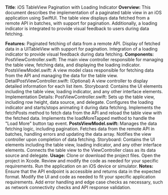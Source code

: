 **Title**: iOS TableView Pagination with Loading Indicator
**Overview:**
This document describes the implementation of a paginated table view in an iOS application using SwiftUI. The table view displays data fetched from a remote API in batches, with support for pagination. Additionally, a loading indicator is integrated to provide visual feedback to users during data fetching.

**Features:**
Paginated fetching of data from a remote API.
Display of fetched data in a UITableView with support for pagination.
Integration of a loading indicator to provide visual feedback during data fetching.
**Components:**
PostViewController.swift: The main view controller responsible for managing the table view, fetching data, and displaying the loading indicator.
PostsViewModel.swift: A view model class responsible for fetching data from the API and managing the data for the table view.
DetailPostViewController.swift: (Optional) A view controller to display detailed information for each list item.
Storyboard: Contains the UI elements including the table view, loading indicator, and any other interface elements.
Implementation Details:
PostViewController.swift:
Sets up the table view, including row height, data source, and delegate.
Configures the loading indicator and starts/stops animating it during data fetching.
Implements the fetchPosts method to fetch data from the API and reload the table view with the fetched data.
Implements the loadMoreTapped method to handle the "Load More" button tap event.
**PostsViewModel.swift:**
Manages the data fetching logic, including pagination.
Fetches data from the remote API in batches, handling errors and updating the data array.
Notifies the view controller upon completion of data fetching.
Storyboard:
Contains the UI elements including the table view, loading indicator, and any other interface elements.
Connects the table view to the ViewController class as its data source and delegate.
**Usage:**
Clone or download the project files.
Open the project in Xcode.
Review and modify the code as needed for your specific requirements.
Run the application on an iOS device or simulator.
**Notes:**
Ensure that the API endpoint is accessible and returns data in the expected format.
Modify the UI and code as needed to fit your specific application requirements.
Add error handling and edge case checks as necessary, such as network connectivity checks and API response validation.
